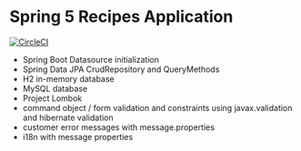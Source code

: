 Spring 5 Recipes Application
============================
[![CircleCI](https://circleci.com/gh/strohs/spring5-recipe-app.svg?style=shield&circle-token=:circle-token)](https://circleci.com/gh/strohs/spring5-recipe-app)

* Spring Boot Datasource initialization
* Spring Data JPA CrudRepository and QueryMethods
* H2 in-memory database
* MySQL database
* Project Lombok
* command object / form validation and constraints using javax.validation and hibernate validation
* customer error messages with message.properties
* i18n with message properties